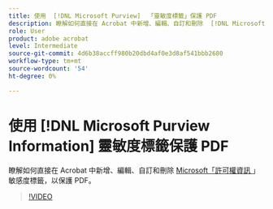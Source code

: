 ```yaml
---
title: 使用  [!DNL Microsoft Purview]  「靈敏度標籤」保護 PDF
description: 瞭解如何直接在 Acrobat 中新增、編輯、自訂和刪除  [!DNL Microsoft Purview]  靈敏度標籤來保護 PDF
role: User
product: adobe acrobat
level: Intermediate
source-git-commit: 4d6b38accff980b20dbd4af0e3d8af541bbb2680
workflow-type: tm+mt
source-wordcount: '54'
ht-degree: 0%

---
```


# 使用 [!DNL Microsoft Purview Information] 靈敏度標籤保護 PDF

瞭解如何直接在 Acrobat 中新增、編輯、自訂和刪除 [ Microsoft「許可權資訊 ](https://learn.microsoft.com/en-us/microsoft-365/compliance/information-protection?view=o365-worldwide) 」敏感度標籤，以保護 PDF。

>[!VIDEO](https://video.tv.adobe.com/v/3410552?learn=on&hidetitle=true&autoplay=true)